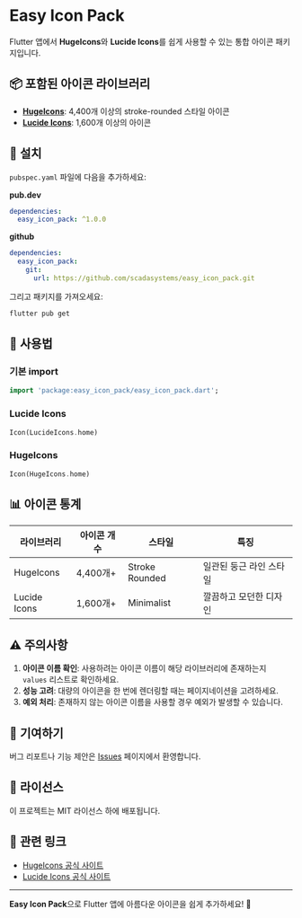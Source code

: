 # Easy Icon Pack

Flutter 앱에서 **HugeIcons**와 **Lucide Icons**를 쉽게 사용할 수 있는 통합 아이콘 패키지입니다.

## 📦 포함된 아이콘 라이브러리

- [**HugeIcons**](https://hugeicons.com/icons): 4,400개 이상의 stroke-rounded 스타일 아이콘
- [**Lucide Icons**](https://lucide.dev/icons): 1,600개 이상의 아이콘

## 🚀 설치

`pubspec.yaml` 파일에 다음을 추가하세요:

**pub.dev**
```yaml
dependencies:
  easy_icon_pack: ^1.0.0
```

**github**
```yaml
dependencies:
  easy_icon_pack:
    git:
      url: https://github.com/scadasystems/easy_icon_pack.git
```

그리고 패키지를 가져오세요:

```bash
flutter pub get
```

## 📖 사용법

### 기본 import

```dart
import 'package:easy_icon_pack/easy_icon_pack.dart';
```

### Lucide Icons

```dart
Icon(LucideIcons.home)
```

### HugeIcons

```dart
Icon(HugeIcons.home)
```

## 📊 아이콘 통계

| 라이브러리 | 아이콘 개수 | 스타일 | 특징 |
|-----------|-----------|--------|------|
| HugeIcons | 4,400개+ | Stroke Rounded | 일관된 둥근 라인 스타일 |
| Lucide Icons | 1,600개+ | Minimalist | 깔끔하고 모던한 디자인 |


## ⚠️ 주의사항

1. **아이콘 이름 확인**: 사용하려는 아이콘 이름이 해당 라이브러리에 존재하는지 `values` 리스트로 확인하세요.
2. **성능 고려**: 대량의 아이콘을 한 번에 렌더링할 때는 페이지네이션을 고려하세요.
3. **예외 처리**: 존재하지 않는 아이콘 이름을 사용할 경우 예외가 발생할 수 있습니다.

## 🤝 기여하기

버그 리포트나 기능 제안은 [Issues](https://github.com/scadasystems/easy_icon_pack/issues) 페이지에서 환영합니다.

## 📄 라이선스

이 프로젝트는 MIT 라이선스 하에 배포됩니다.

## 🔗 관련 링크

- [HugeIcons 공식 사이트](https://hugeicons.com/)
- [Lucide Icons 공식 사이트](https://lucide.dev/)

---

**Easy Icon Pack**으로 Flutter 앱에 아름다운 아이콘을 쉽게 추가하세요! 🎉
